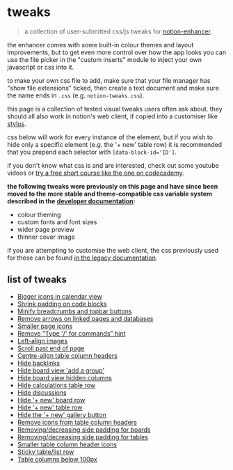 # tweaks
> a collection of user-submitted css/js tweaks for [notion-enhancer](https://github.com/notion-enhancer/notion-enhancer).

the enhancer comes with some built-in colour themes and layout improvements,
but to get even more control over how the app looks you can use the file picker in the
"custom inserts" module to inject your own javascript or css into it.

to make your own css file to add, make sure that your file manager has "show file extensions" ticked, then
create a text document and make sure the name ends in `.css` (e.g. `notion-tweaks.css`).

this page is a collection of tested visual tweaks users often ask about.
they should all also work in notion's web client, if copied into a customiser
like [stylus](https://chrome.google.com/webstore/detail/stylus/clngdbkpkpeebahjckkjfobafhncgmne?hl=en).

css below will work for every instance of the element, but if you wish to hide only a specific element
(e.g. the '+ new' table row) it is recommended that you prepend each selector with
`[data-block-id='ID']`.

if you don't know what css is and are interested, check out some youtube videos
or [try a free short course like the one on codecademy](https://www.codecademy.com/learn/learn-css).

**the following tweaks were previously on this page and have since been moved to the**
**more stable and theme-compatible css variable system described in the**
**[developer documentation](https://github.com/notion-enhancer/notion-enhancer/blob/dev/DOCUMENTATION.md#variablescss):**

- colour theming
- custom fonts and font sizes
- wider page preview
- thinner cover image

if you are attempting to customise the web client, the css previously used for these can be found
[in the legacy documentation](https://github.com/notion-enhancer/notion-enhancer/blob/b5043508d91df76f145f0f48c2c63d7dd1c27543/STYLING.md).

## list of tweaks

* [Bigger icons in calendar view](tweaks/bigger%20icons%20in%20calendar%20view.md)
* [Shrink padding on code blocks](tweaks/shrink%20padding%20on%20code%20blocks.md)
* [Minify breadcrumbs and topbar buttons](tweaks/minify%20breadcrumbs%20and%20topbar%20buttons.md)
* [Remove arrows on linked pages and databases](tweaks/remove%20arrows%20on%20linked%20pages%20and%20databases.md)
* [Smaller page icons](tweaks/smaller%20page%20icons.md)
* [Remove "Type '/' for commands" hint](tweaks/remove%20type%20for%20commands.md)
* [Left-align images](tweaks/left-align%20images.md)
* [Scroll past end of page](tweaks/scroll%20past%20end%20of%20page.md)
* [Centre-align table column headers](tweaks/centre-align%20table%20column%20headers.md)
* [Hide backlinks](tweaks/hide%20backlinks.md)
* [Hide board view 'add a group'](tweaks/hide%20board%20view%20add%20a%20group.md)
* [Hide board view hidden columns](tweaks/hide%20board%20view%20hidden%20columns.md)
* [Hide calculations table row](tweaks/hide%20calculations%20table%20row.md)
* [Hide discussions](tweaks/hide%20discussions.md)
* [Hide '+ new' board row](tweaks/hide%20new%20board%20row.md)
* [Hide '+ new' table row](tweaks/hide%20new%20table%20row.md)
* [Hide the '+ new' gallery button](tweaks/hide%20the%20new%20gallery%20button.md)
* [Remove icons from table column headers](tweaks/remove%20icons%20from%20table%20column%20headers.md)
* [Removing/decreasing side padding for boards](tweaks/removing%20decreasing%20side%20padding%20for%20boards.md)
* [Removing/decreasing side padding for tables](tweaks/removing%20decreasing%20side%20padding%20for%20tables.md)
* [Smaller table column header icons](tweaks/smaller%20table%20column%20header%20icons.md)
* [Sticky table/list row](tweaks/sticky%20table%20list%20row.md)
* [Table columns below 100px](tweaks/table%20columns%20below%20100px.md)